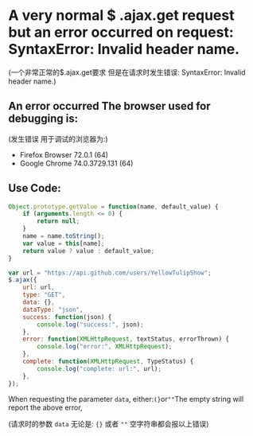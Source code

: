 <!--
Feature Requests:
  Please read https://github.com/jquery/jquery/wiki/Adding-new-features
  Most features should start as plugins outside of jQuery.

Bug Reports:
  Note that we only can fix bugs in the latest version of jQuery.
  Briefly describe the issue you've encountered
  *  What do you expect to happen?
  *  What actually happens?
  *  Which browsers are affected?
  Provide a *minimal* test case, see https://webkit.org/test-case-reduction/
  Use the latest shipping version of jQuery in your test case!
  We prefer test cases on JS Bin (https://jsbin.com/qawicop/edit?html,css,js,output) or CodePen (https://codepen.io/mgol/pen/wNWJbZ)

Frequently Reported Issues:
  * Selectors with '#' break: See https://github.com/jquery/jquery/issues/2824
-->


# A very normal $ .ajax.get request but an error occurred on request: SyntaxError: Invalid header name.

(一个非常正常的$.ajax.get要求 但是在请求时发生错误: SyntaxError: Invalid header name.)

## An error occurred The browser used for debugging is:

(发生错误 用于调试的浏览器为:)

* Firefox Browser 72.0.1 (64)
* Google Chrome 74.0.3729.131 (64)

## Use Code:

```js
Object.prototype.getValue = function(name, default_value) {
    if (arguments.length <= 0) {
        return null;
    }
    name = name.toString();
    var value = this[name];
    return value ? value : default_value;
}
```

```js
var url = "https://api.github.com/users/YellowTulipShow";
$.ajax({
    url: url,
    type: "GET",
    data: {},
    dataType: "json",
    success: function(json) {
        console.log("success:", json);
    },
    error: function(XMLHttpRequest, textStatus, errorThrown) {
        console.log("error:", XMLHttpRequest);
    },
    complete: function(XMLHttpRequest, TypeStatus) {
        console.log("complete: url:", url);
    },
});
```

When requesting the parameter `data`, either:` (} `or` "" `The empty string will report the above error,

(请求时的参数 `data` 无论是: `{}` 或者 `""` 空字符串都会报以上错误)
